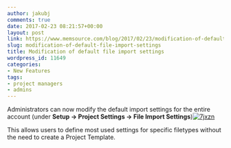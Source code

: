 ```yaml
---
author: jakubj
comments: true
date: 2017-02-23 08:21:57+00:00
layout: post
link: https://www.memsource.com/blog/2017/02/23/modification-of-default-file-import-settings/
slug: modification-of-default-file-import-settings
title: Modification of default file import settings
wordpress_id: 11649
categories:
- New Features
tags:
- project managers
- admins
---
```


Administrators can now modify the default import settings for the entire account (under **Setup -> Project Settings -> File Import Settings**)[![7jxzn](http://www.memsource.com/wp-content/uploads/2017/02/7jxzn.jpg)](http://www.memsource.com/wp-content/uploads/2017/02/7jxzn.jpg)

This allows users to define most used settings for specific filetypes without the need to create a Project Template.



